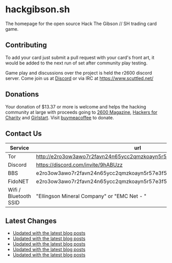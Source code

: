 # hackgibson.sh
The homepage for the open source Hack The Gibson // SH trading card game.


## Contributing

To add your card just submit a pull request with your card's front art, it would be added to the next run of set after community play testing.

Game play and discussions over the project is held the r2600 discord server. Come join us at [Discord](https://discord.com/invite/9hABUzz) or via IRC at https://www.scuttled.net/


## Donations

Your donation of $13.37 or more is welcome and helps the hacking community at large with proceeds going to [2600 Magazine](https://2600.com/), [Hackers for Charity](https://hackersforcharity.org) and [Girlstart](https://girlstart.org).  Visit [buymeacoffee](https://www.buymeacoffee.com/hackgibson.sh) to donate.


## Contact Us

Service | url
-|-
Tor | http://e2ro3ow3awo7r2favn24n65ycc2qmzkoayn5r57e3f56nvjwdcgg32ad.onion
Discord | https://discord.com/invite/9hABUzz
BBS | e2ro3ow3awo7r2favn24n65ycc2qmzkoayn5r57e3f56nvjwdcgg32ad.onion:23
FidoNET | e2ro3ow3awo7r2favn24n65ycc2qmzkoayn5r57e3f56nvjwdcgg32ad.onion:24554
Wifi / Bluetooth SSID | "Ellingson Mineral Company" or "EMC Net - <fidonet address>"

## Latest Changes
<!-- BLOG-POST-LIST:START -->
- [Updated with the latest blog posts](https://github.com/DFW2600/hackgibson.sh/commit/83cd1332d5f4dfc67896997fb88911ea289b90e6)
- [Updated with the latest blog posts](https://github.com/DFW2600/hackgibson.sh/commit/b16ba6dc432f67351e578adb5347aca2593c91c8)
- [Updated with the latest blog posts](https://github.com/DFW2600/hackgibson.sh/commit/54a0fee36eb60a51d4b1fa659eb3eeb05d69ce6c)
- [Updated with the latest blog posts](https://github.com/DFW2600/hackgibson.sh/commit/9eafe09ba70e179fbc65f3631f5c52e417ba202a)
- [Updated with the latest blog posts](https://github.com/DFW2600/hackgibson.sh/commit/fa6a5f02026e589e5aff2ea56aae99bdd249ddb3)
<!-- BLOG-POST-LIST:END -->
